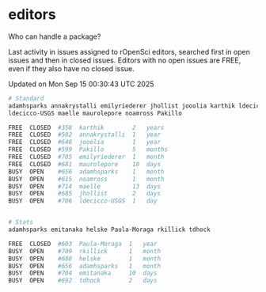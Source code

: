 # editors

Who can handle a package?

Last activity in issues assigned to rOpenSci editors, searched first in open
issues and then in closed issues. Editors with no open issues are FREE, even if
they also have no closed issue.


Updated on Mon Sep 15 00:30:43 UTC 2025

```bash
# Standard
adamhsparks annakrystalli emilyriederer jhollist jooolia karthik ldecicco
ldecicco-USGS maelle maurolepore noamross Pakillo

FREE  CLOSED  #358  karthik        2   years
FREE  CLOSED  #502  annakrystalli  1   year
FREE  CLOSED  #648  jooolia        1   year
FREE  CLOSED  #599  Pakillo        5   months
FREE  CLOSED  #705  emilyriederer  1   month
FREE  CLOSED  #681  maurolepore    10  days
BUSY  OPEN    #656  adamhsparks    1   month
BUSY  OPEN    #615  noamross       1   month
BUSY  OPEN    #714  maelle         13  days
BUSY  OPEN    #685  jhollist       2   days
BUSY  OPEN    #706  ldecicco-USGS  1   day


# Stats
adamhsparks emitanaka helske Paula-Moraga rkillick tdhock

FREE  CLOSED  #603  Paula-Moraga  1   year
BUSY  OPEN    #709  rkillick      1   month
BUSY  OPEN    #688  helske        1   month
BUSY  OPEN    #656  adamhsparks   1   month
BUSY  OPEN    #704  emitanaka     10  days
BUSY  OPEN    #692  tdhock        2   days
```
